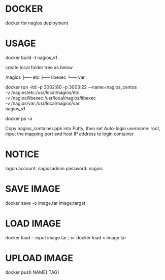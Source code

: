 # DOCKER
docker for nagios deployment

# USAGE

docker build -t nagios_v1 .

create local folder tree as below

/nagios
├── etc
├── libexec
└── var

docker run -itd -p 3002:80 -p 3003:22 --name=nagios_centos \
    -v /nagios/etc:/usr/local/nagios/etc \
    -v /nagios/libexec:/usr/local/nagios/libexec \
    -v /nagios/var:/usr/local/nagios/var \
    nagios_v1

docker ps -a

Copy nagios_container.ppk into Putty, then set Auto-login username: root, input the mapping port and host IP address to login container

# NOTICE
logon account: nagiosadmin password: nagios

# SAVE IMAGE
docker save -o image.tar image:target

# LOAD IMAGE
docker load --input image.tar ; or docker load < image.tar

# UPLOAD IMAGE
docker push NAME[:TAG]

